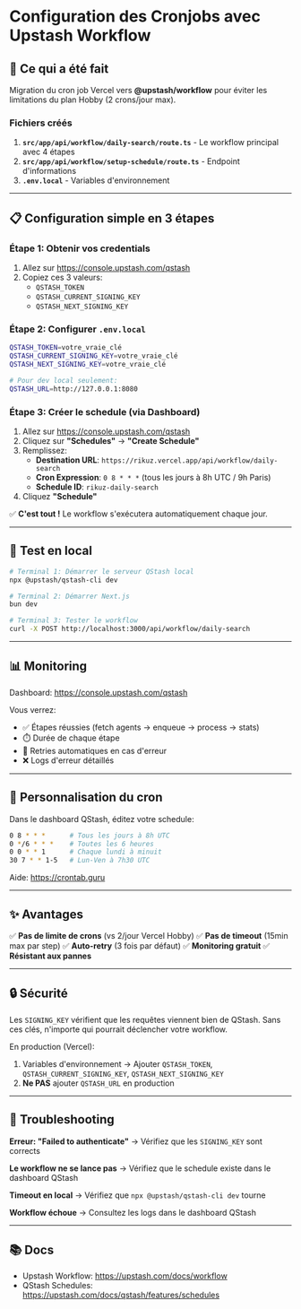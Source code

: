 # Configuration des Cronjobs avec Upstash Workflow

## 🎯 Ce qui a été fait

Migration du cron job Vercel vers **@upstash/workflow** pour éviter les limitations du plan Hobby (2 crons/jour max).

### Fichiers créés

1. **`src/app/api/workflow/daily-search/route.ts`** - Le workflow principal avec 4 étapes
2. **`src/app/api/workflow/setup-schedule/route.ts`** - Endpoint d'informations
3. **`.env.local`** - Variables d'environnement

---

## 📋 Configuration simple en 3 étapes

### Étape 1: Obtenir vos credentials

1. Allez sur https://console.upstash.com/qstash
2. Copiez ces 3 valeurs:
   - `QSTASH_TOKEN`
   - `QSTASH_CURRENT_SIGNING_KEY`
   - `QSTASH_NEXT_SIGNING_KEY`

### Étape 2: Configurer `.env.local`

```bash
QSTASH_TOKEN=votre_vraie_clé
QSTASH_CURRENT_SIGNING_KEY=votre_vraie_clé
QSTASH_NEXT_SIGNING_KEY=votre_vraie_clé

# Pour dev local seulement:
QSTASH_URL=http://127.0.0.1:8080
```

### Étape 3: Créer le schedule (via Dashboard)

1. Allez sur https://console.upstash.com/qstash
2. Cliquez sur **"Schedules"** → **"Create Schedule"**
3. Remplissez:
   - **Destination URL**: `https://rikuz.vercel.app/api/workflow/daily-search`
   - **Cron Expression**: `0 8 * * *` (tous les jours à 8h UTC / 9h Paris)
   - **Schedule ID**: `rikuz-daily-search`
4. Cliquez **"Schedule"**

✅ **C'est tout !** Le workflow s'exécutera automatiquement chaque jour.

---

## 🧪 Test en local

```bash
# Terminal 1: Démarrer le serveur QStash local
npx @upstash/qstash-cli dev

# Terminal 2: Démarrer Next.js
bun dev

# Terminal 3: Tester le workflow
curl -X POST http://localhost:3000/api/workflow/daily-search
```

---

## 📊 Monitoring

Dashboard: https://console.upstash.com/qstash

Vous verrez:

- ✅ Étapes réussies (fetch agents → enqueue → process → stats)
- ⏱️ Durée de chaque étape
- 🔄 Retries automatiques en cas d'erreur
- ❌ Logs d'erreur détaillés

---

## 🎨 Personnalisation du cron

Dans le dashboard QStash, éditez votre schedule:

```bash
0 8 * * *      # Tous les jours à 8h UTC
0 */6 * * *    # Toutes les 6 heures
0 0 * * 1      # Chaque lundi à minuit
30 7 * * 1-5   # Lun-Ven à 7h30 UTC
```

Aide: https://crontab.guru

---

## ✨ Avantages

✅ **Pas de limite de crons** (vs 2/jour Vercel Hobby)
✅ **Pas de timeout** (15min max par step)
✅ **Auto-retry** (3 fois par défaut)
✅ **Monitoring gratuit**
✅ **Résistant aux pannes**

---

## 🔒 Sécurité

Les `SIGNING_KEY` vérifient que les requêtes viennent bien de QStash.
Sans ces clés, n'importe qui pourrait déclencher votre workflow.

En production (Vercel):

1. Variables d'environnement → Ajouter `QSTASH_TOKEN`, `QSTASH_CURRENT_SIGNING_KEY`, `QSTASH_NEXT_SIGNING_KEY`
2. **Ne PAS** ajouter `QSTASH_URL` en production

---

## 🐛 Troubleshooting

**Erreur: "Failed to authenticate"**
→ Vérifiez que les `SIGNING_KEY` sont corrects

**Le workflow ne se lance pas**
→ Vérifiez que le schedule existe dans le dashboard QStash

**Timeout en local**
→ Vérifiez que `npx @upstash/qstash-cli dev` tourne

**Workflow échoue**
→ Consultez les logs dans le dashboard QStash

---

## 📚 Docs

- Upstash Workflow: https://upstash.com/docs/workflow
- QStash Schedules: https://upstash.com/docs/qstash/features/schedules
